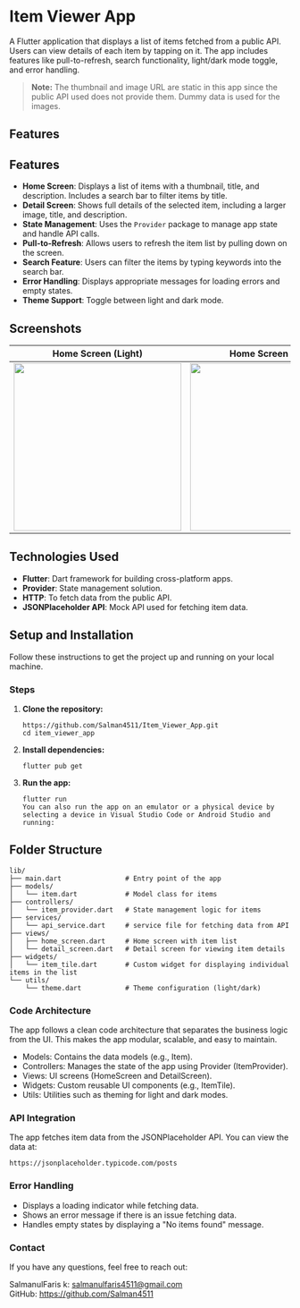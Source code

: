 # Item Viewer App

A Flutter application that displays a list of items fetched from a public API. Users can view details of each item by tapping on it. The app includes features like pull-to-refresh, search functionality, light/dark mode toggle, and error handling.

> **Note:** The thumbnail and image URL are static in this app since the public API used does not provide them. Dummy data is used for the images.

## Features

## Features

- **Home Screen**: Displays a list of items with a thumbnail, title, and description. Includes a search bar to filter items by title.
- **Detail Screen**: Shows full details of the selected item, including a larger image, title, and description.
- **State Management**: Uses the `Provider` package to manage app state and handle API calls.
- **Pull-to-Refresh**: Allows users to refresh the item list by pulling down on the screen.
- **Search Feature**: Users can filter the items by typing keywords into the search bar.
- **Error Handling**: Displays appropriate messages for loading errors and empty states.
- **Theme Support**: Toggle between light and dark mode.

## Screenshots

| Home Screen (Light) | Home Screen (Dark) | Detail Screen (Light)| Detail Screen (Dark)|
| --- | --- | --- | --- |
| <img src="https://github.com/user-attachments/assets/a4f3a235-fcbe-4a2e-86c6-fda1cda540fc" width="300"/> | <img src="https://github.com/user-attachments/assets/602c03bf-2dfa-4035-90ec-2b82af3eb065" width="300"/> | <img src="https://github.com/user-attachments/assets/7e3599bb-afa3-430b-9a3b-d88707946204" width="300"/> |  <img src="https://github.com/user-attachments/assets/9b558ee4-a86b-4dc2-a44e-4f9c728c42ba" width="300"/>

## Technologies Used

- **Flutter**: Dart framework for building cross-platform apps.
- **Provider**: State management solution.
- **HTTP**: To fetch data from the public API.
- **JSONPlaceholder API**: Mock API used for fetching item data.

## Setup and Installation

Follow these instructions to get the project up and running on your local machine.

### Steps

1. **Clone the repository:**

   ```
   https://github.com/Salman4511/Item_Viewer_App.git
   cd item_viewer_app
   ```
2. **Install dependencies:**
   
   ```
   flutter pub get
   ```
4. **Run the app:**
   
   ```
   flutter run
   You can also run the app on an emulator or a physical device by selecting a device in Visual Studio Code or Android Studio and running:
   ```

## Folder Structure
```
lib/
├── main.dart                # Entry point of the app
├── models/
│   └── item.dart            # Model class for items
├── controllers/
│   └── item_provider.dart   # State management logic for items
├── services/
│   └── api_service.dart     # service file for fetching data from API
├── views/
│   ├── home_screen.dart     # Home screen with item list
│   └── detail_screen.dart   # Detail screen for viewing item details
├── widgets/
│   └── item_tile.dart       # Custom widget for displaying individual items in the list
└── utils/
    └── theme.dart           # Theme configuration (light/dark)
```

### Code Architecture

The app follows a clean code architecture that separates the business logic from the UI. This makes the app modular, scalable, and easy to maintain.

- Models: Contains the data models (e.g., Item).
- Controllers: Manages the state of the app using Provider (ItemProvider).
- Views: UI screens (HomeScreen and DetailScreen).
- Widgets: Custom reusable UI components (e.g., ItemTile).
- Utils: Utilities such as theming for light and dark modes.

### API Integration
The app fetches item data from the JSONPlaceholder API. You can view the data at:
  ```
  https://jsonplaceholder.typicode.com/posts
  ```

### Error Handling

- Displays a loading indicator while fetching data.
- Shows an error message if there is an issue fetching data.
- Handles empty states by displaying a "No items found" message.

### Contact
If you have any questions, feel free to reach out:

SalmanulFaris k: salmanulfaris4511@gmail.com  
GitHub: https://github.com/Salman4511
